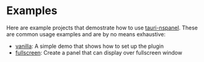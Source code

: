 # Examples
Here are example projects that demostrate how to use [tauri-nspanel](https://github.com/ahkohd/tauri-nspanel). These are common usage examples and are by no means exhaustive:
- [vanilla](./vanilla/): A simple demo that shows how to set up the plugin
- [fullscreen](./fullscreen/): Create a panel that can display over fullscreen window
